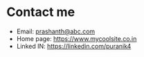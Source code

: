 # Contact me
- Email: prashanth@abc.com
- Home page: https://www.mycoolsite.co.in
- Linked IN: https://linkedin.com/puranik4
